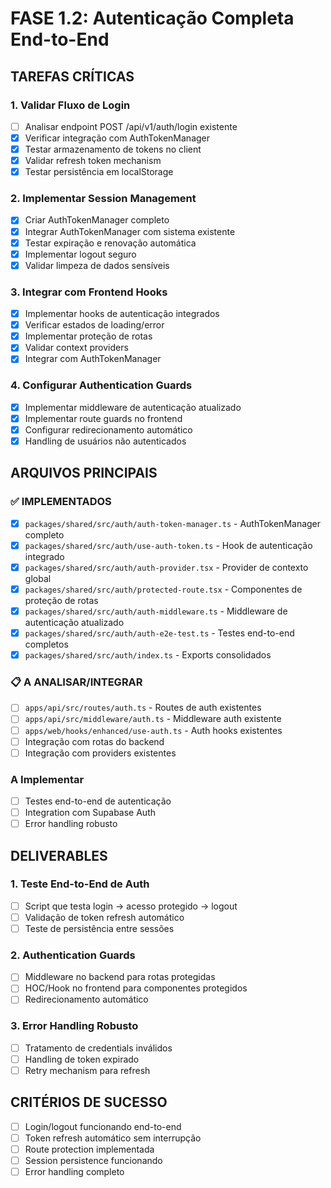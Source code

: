 # FASE 1.2: Autenticação Completa End-to-End

## TAREFAS CRÍTICAS

### 1. Validar Fluxo de Login
- [ ] Analisar endpoint POST /api/v1/auth/login existente
- [x] Verificar integração com AuthTokenManager 
- [x] Testar armazenamento de tokens no client
- [x] Validar refresh token mechanism
- [x] Testar persistência em localStorage

### 2. Implementar Session Management
- [x] Criar AuthTokenManager completo
- [x] Integrar AuthTokenManager com sistema existente
- [x] Testar expiração e renovação automática
- [x] Implementar logout seguro
- [x] Validar limpeza de dados sensíveis

### 3. Integrar com Frontend Hooks
- [x] Implementar hooks de autenticação integrados
- [x] Verificar estados de loading/error
- [x] Implementar proteção de rotas
- [x] Validar context providers
- [x] Integrar com AuthTokenManager

### 4. Configurar Authentication Guards
- [x] Implementar middleware de autenticação atualizado
- [x] Implementar route guards no frontend
- [x] Configurar redirecionamento automático
- [x] Handling de usuários não autenticados

## ARQUIVOS PRINCIPAIS

### ✅ IMPLEMENTADOS
- [x] `packages/shared/src/auth/auth-token-manager.ts` - AuthTokenManager completo
- [x] `packages/shared/src/auth/use-auth-token.ts` - Hook de autenticação integrado
- [x] `packages/shared/src/auth/auth-provider.tsx` - Provider de contexto global
- [x] `packages/shared/src/auth/protected-route.tsx` - Componentes de proteção de rotas
- [x] `packages/shared/src/auth/auth-middleware.ts` - Middleware de autenticação atualizado
- [x] `packages/shared/src/auth/auth-e2e-test.ts` - Testes end-to-end completos
- [x] `packages/shared/src/auth/index.ts` - Exports consolidados

### 📋 A ANALISAR/INTEGRAR
- [ ] `apps/api/src/routes/auth.ts` - Routes de auth existentes 
- [ ] `apps/api/src/middleware/auth.ts` - Middleware auth existente
- [ ] `apps/web/hooks/enhanced/use-auth.ts` - Auth hooks existentes
- [ ] Integração com rotas do backend
- [ ] Integração com providers existentes

### A Implementar
- [ ] Testes end-to-end de autenticação
- [ ] Integration com Supabase Auth
- [ ] Error handling robusto

## DELIVERABLES

### 1. Teste End-to-End de Auth
- [ ] Script que testa login → acesso protegido → logout
- [ ] Validação de token refresh automático
- [ ] Teste de persistência entre sessões

### 2. Authentication Guards
- [ ] Middleware no backend para rotas protegidas
- [ ] HOC/Hook no frontend para componentes protegidos
- [ ] Redirecionamento automático

### 3. Error Handling Robusto
- [ ] Tratamento de credentials inválidos
- [ ] Handling de token expirado
- [ ] Retry mechanism para refresh

## CRITÉRIOS DE SUCESSO
- [ ] Login/logout funcionando end-to-end
- [ ] Token refresh automático sem interrupção
- [ ] Route protection implementada
- [ ] Session persistence funcionando
- [ ] Error handling completo